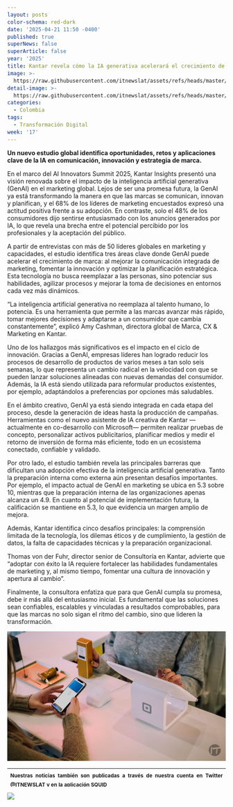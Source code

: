 ```yaml
---
layout: posts
color-schema: red-dark
date: '2025-04-21 11:50 -0400'
published: true
superNews: false
superArticle: false
year: '2025'
title: Kantar revela cómo la IA generativa acelerará el crecimiento de las marcas
image: >-
  https://raw.githubusercontent.com/itnewslat/assets/refs/heads/master/img/540x320/ia-retail-p.jpg
detail-image: >-
  https://raw.githubusercontent.com/itnewslat/assets/refs/heads/master/img/1024x680/ia-retail-g.jpg
categories:
  - Colombia
tags:
  - Transformación Digital
week: '17'
---
```

**Un nuevo estudio global identifica oportunidades, retos y aplicaciones clave de la IA en comunicación, innovación y estrategia de marca.**

En el marco del AI Innovators Summit 2025, Kantar Insights presentó una visión renovada sobre el impacto de la inteligencia artificial generativa (GenAI) en el marketing global. Lejos de ser una promesa futura, la GenAI ya está transformando la manera en que las marcas se comunican, innovan y planifican, y el 68% de los líderes de marketing encuestados expresó una actitud positiva frente a su adopción. En contraste, solo el 48% de los consumidores dijo sentirse entusiasmado con los anuncios generados por IA, lo que revela una brecha entre el potencial percibido por los profesionales y la aceptación del público.

A partir de entrevistas con más de 50 líderes globales en marketing y capacidades, el estudio identifica tres áreas clave donde GenAI puede acelerar el crecimiento de marca: al mejorar la comunicación integrada de marketing, fomentar la innovación y optimizar la planificación estratégica. Esta tecnología no busca reemplazar a las personas, sino potenciar sus habilidades, agilizar procesos y mejorar la toma de decisiones en entornos cada vez más dinámicos.

“La inteligencia artificial generativa no reemplaza al talento humano, lo potencia. Es una herramienta que permite a las marcas avanzar más rápido, tomar mejores decisiones y adaptarse a un consumidor que cambia constantemente”, explicó Amy Cashman, directora global de Marca, CX & Marketing en Kantar.

Uno de los hallazgos más significativos es el impacto en el ciclo de innovación. Gracias a GenAI, empresas líderes han logrado reducir los procesos de desarrollo de productos de varios meses a tan solo seis semanas, lo que representa un cambio radical en la velocidad con que se pueden lanzar soluciones alineadas con nuevas demandas del consumidor. Además, la IA está siendo utilizada para reformular productos existentes, por ejemplo, adaptándolos a preferencias por opciones más saludables.

En el ámbito creativo, GenAI ya está siendo integrada en cada etapa del proceso, desde la generación de ideas hasta la producción de campañas. Herramientas como el nuevo asistente de IA creativa de Kantar —actualmente en co-desarrollo con Microsoft— permiten realizar pruebas de concepto, personalizar activos publicitarios, planificar medios y medir el retorno de inversión de forma más eficiente, todo en un ecosistema conectado, confiable y validado.

Por otro lado, el estudio también revela las principales barreras que dificultan una adopción efectiva de la inteligencia artificial generativa. Tanto la preparación interna como externa aún presentan desafíos importantes. Por ejemplo, el impacto actual de GenAI en marketing se ubica en 5.3 sobre 10, mientras que la preparación interna de las organizaciones apenas alcanza un 4.9. En cuanto al potencial de implementación futura, la calificación se mantiene en 5.3, lo que evidencia un margen amplio de mejora.

Además, Kantar identifica cinco desafíos principales: la comprensión limitada de la tecnología, los dilemas éticos y de cumplimiento, la gestión de datos, la falta de capacidades técnicas y la preparación organizacional.

Thomas von der Fuhr, director senior de Consultoría en Kantar, advierte que “adoptar con éxito la IA requiere fortalecer las habilidades fundamentales de marketing y, al mismo tiempo, fomentar una cultura de innovación y apertura al cambio”.

Finalmente, la consultora enfatiza que para que GenAI cumpla su promesa, debe ir más allá del entusiasmo inicial. Es fundamental que las soluciones sean confiables, escalables y vinculadas a resultados comprobables, para que las marcas no solo sigan el ritmo del cambio, sino que lideren la transformación.

![](https://raw.githubusercontent.com/itnewslat/assets/refs/heads/master/img/540x320/ia-retail-p.jpg)

<table style="height: 42px;" width="569">
<tbody>
<tr>
<td style="text-align: justify;"><sub><strong>Nuestras noticias también son publicadas a través de nuestra cuenta en Twitter <a href="https://twitter.com/itnewslat?lang=es">@ITNEWSLAT</a> y en la aplicación <a href="https://squidapp.co/en/">SQUID</a></strong></sub></td>
</tr>
</tbody>
</table>

<img src="https://tracker.metricool.com/c3po.jpg?hash=56f88a41e39ab42c063cc51676587a04"/>
